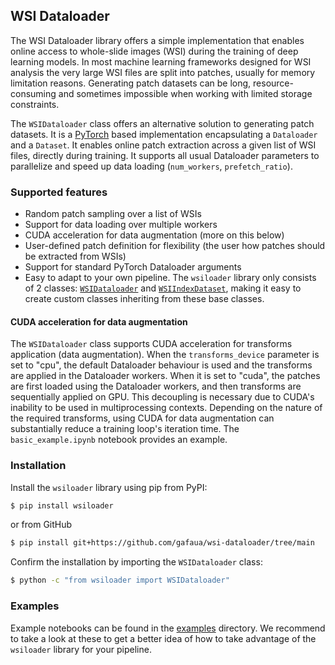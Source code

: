 ## WSI Dataloader

The WSI Dataloader library offers a simple implementation that enables online access to whole-slide images (WSI) during the training of deep learning models. In most machine learning frameworks designed for WSI analysis the very large WSI files are split into patches, usually for memory limitation reasons. Generating patch datasets can be long, resource-consuming and sometimes impossible when working with limited storage constraints.

The `WSIDataloader` class offers an alternative solution to generating patch datasets. It is a [PyTorch](https://pytorch.org/) based implementation encapsulating a `Dataloader` and a `Dataset`. It enables online patch extraction across a given list of WSI files, directly during training. It supports all usual Dataloader parameters to parallelize and speed up data loading (`num_workers`, `prefetch_ratio`). 

### Supported features
- Random patch sampling over a list of WSIs 
- Support for data loading over multiple workers
- CUDA acceleration for data augmentation (more on this below)
- User-defined patch definition for flexibility (the user how patches should be extracted from WSIs)
- Support for standard PyTorch Dataloader arguments
- Easy to adapt to your own pipeline. The `wsiloader` library only consists of 2 classes: [`WSIDataloader`](./wsiloader/wsi_dataloader.py) and [`WSIIndexDataset`](./wsiloader/wsi_index_dataset.py), making it easy to create custom classes inheriting from these base classes.

#### CUDA acceleration for data augmentation
The `WSIDataloader` class supports CUDA acceleration for transforms application (data augmentation). When the `transforms_device` parameter is set to "cpu", the default Dataloader behaviour is used and the transforms are applied in the Dataloader workers. When it is set to "cuda", the patches are first loaded using the Dataloader workers, and then transforms are sequentially applied on GPU. This decoupling is necessary due to CUDA's inability to be used in multiprocessing contexts. Depending on the nature of the required transforms, using CUDA for data augmentation can substantially reduce a training loop's iteration time. The `basic_example.ipynb` notebook provides an example.

### Installation

Install the `wsiloader` library using pip from PyPI:
```sh
$ pip install wsiloader
```
or from GitHub
```sh
$ pip install git+https://github.com/gafaua/wsi-dataloader/tree/main
```
Confirm the installation by importing the `WSIDataloader` class:
```sh
$ python -c "from wsiloader import WSIDataloader"
```

### Examples
Example notebooks can be found in the [examples](./examples/) directory. We recommend to take a look at these to get a better idea of how to take advantage of the `wsiloader` library for your pipeline.
